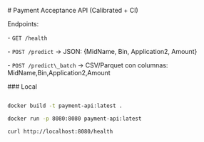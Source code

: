 \# Payment Acceptance API (Calibrated + CI)



Endpoints:

\- `GET /health`

\- `POST /predict` → JSON: {MidName, Bin, Application2, Amount}

\- `POST /predict\_batch` → CSV/Parquet con columnas: MidName,Bin,Application2,Amount



\### Local

```bash

docker build -t payment-api:latest .

docker run -p 8080:8080 payment-api:latest

curl http://localhost:8080/health



